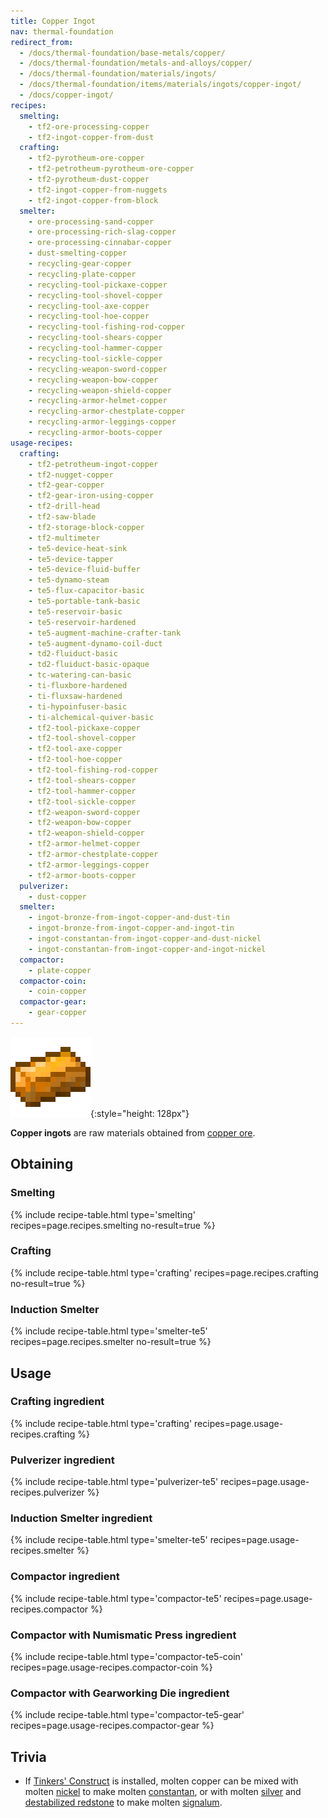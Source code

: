 ```yaml
---
title: Copper Ingot
nav: thermal-foundation
redirect_from:
  - /docs/thermal-foundation/base-metals/copper/
  - /docs/thermal-foundation/metals-and-alloys/copper/
  - /docs/thermal-foundation/materials/ingots/
  - /docs/thermal-foundation/items/materials/ingots/copper-ingot/
  - /docs/copper-ingot/
recipes:
  smelting:
    - tf2-ore-processing-copper
    - tf2-ingot-copper-from-dust
  crafting:
    - tf2-pyrotheum-ore-copper
    - tf2-petrotheum-pyrotheum-ore-copper
    - tf2-pyrotheum-dust-copper
    - tf2-ingot-copper-from-nuggets
    - tf2-ingot-copper-from-block
  smelter:
    - ore-processing-sand-copper
    - ore-processing-rich-slag-copper
    - ore-processing-cinnabar-copper
    - dust-smelting-copper
    - recycling-gear-copper
    - recycling-plate-copper
    - recycling-tool-pickaxe-copper
    - recycling-tool-shovel-copper
    - recycling-tool-axe-copper
    - recycling-tool-hoe-copper
    - recycling-tool-fishing-rod-copper
    - recycling-tool-shears-copper
    - recycling-tool-hammer-copper
    - recycling-tool-sickle-copper
    - recycling-weapon-sword-copper
    - recycling-weapon-bow-copper
    - recycling-weapon-shield-copper
    - recycling-armor-helmet-copper
    - recycling-armor-chestplate-copper
    - recycling-armor-leggings-copper
    - recycling-armor-boots-copper
usage-recipes:
  crafting:
    - tf2-petrotheum-ingot-copper
    - tf2-nugget-copper
    - tf2-gear-copper
    - tf2-gear-iron-using-copper
    - tf2-drill-head
    - tf2-saw-blade
    - tf2-storage-block-copper
    - tf2-multimeter
    - te5-device-heat-sink
    - te5-device-tapper
    - te5-device-fluid-buffer
    - te5-dynamo-steam
    - te5-flux-capacitor-basic
    - te5-portable-tank-basic
    - te5-reservoir-basic
    - te5-reservoir-hardened
    - te5-augment-machine-crafter-tank
    - te5-augment-dynamo-coil-duct
    - td2-fluiduct-basic
    - td2-fluiduct-basic-opaque
    - tc-watering-can-basic
    - ti-fluxbore-hardened
    - ti-fluxsaw-hardened
    - ti-hypoinfuser-basic
    - ti-alchemical-quiver-basic
    - tf2-tool-pickaxe-copper
    - tf2-tool-shovel-copper
    - tf2-tool-axe-copper
    - tf2-tool-hoe-copper
    - tf2-tool-fishing-rod-copper
    - tf2-tool-shears-copper
    - tf2-tool-hammer-copper
    - tf2-tool-sickle-copper
    - tf2-weapon-sword-copper
    - tf2-weapon-bow-copper
    - tf2-weapon-shield-copper
    - tf2-armor-helmet-copper
    - tf2-armor-chestplate-copper
    - tf2-armor-leggings-copper
    - tf2-armor-boots-copper
  pulverizer:
    - dust-copper
  smelter:
    - ingot-bronze-from-ingot-copper-and-dust-tin
    - ingot-bronze-from-ingot-copper-and-ingot-tin
    - ingot-constantan-from-ingot-copper-and-dust-nickel
    - ingot-constantan-from-ingot-copper-and-ingot-nickel
  compactor:
    - plate-copper
  compactor-coin:
    - coin-copper
  compactor-gear:
    - gear-copper
---
```


![Copper ingot](/assets/images/thermal-foundation/ingot-copper.png){:style="height: 128px"}


**Copper ingots** are raw materials obtained from [copper
ore](/docs/thermal-foundation/copper-ore/).


Obtaining
---------

### Smelting
{% include recipe-table.html type='smelting' recipes=page.recipes.smelting no-result=true %}

### Crafting
{% include recipe-table.html type='crafting' recipes=page.recipes.crafting no-result=true %}

### Induction Smelter
{% include recipe-table.html type='smelter-te5' recipes=page.recipes.smelter no-result=true %}


Usage
-----

### Crafting ingredient
{% include recipe-table.html type='crafting' recipes=page.usage-recipes.crafting %}

### Pulverizer ingredient
{% include recipe-table.html type='pulverizer-te5' recipes=page.usage-recipes.pulverizer %}

### Induction Smelter ingredient
{% include recipe-table.html type='smelter-te5' recipes=page.usage-recipes.smelter %}

### Compactor ingredient
{% include recipe-table.html type='compactor-te5' recipes=page.usage-recipes.compactor %}

### Compactor with Numismatic Press ingredient
{% include recipe-table.html type='compactor-te5-coin' recipes=page.usage-recipes.compactor-coin %}

### Compactor with Gearworking Die ingredient
{% include recipe-table.html type='compactor-te5-gear' recipes=page.usage-recipes.compactor-gear %}


Trivia
------

* If [Tinkers'
  Construct](https://minecraft.curseforge.com/projects/tinkers-construct) is
  installed, molten copper can be mixed with molten
  [nickel](/docs/thermal-foundation/nickel-ingot/) to make molten
  [constantan](/docs/thermal-foundation/constantan-ingot/), or with molten
  [silver](/docs/thermal-foundation/silver-ingot/) and [destabilized
  redstone](/docs/thermal-foundation/destabilized-redstone/) to make molten
  [signalum](/docs/thermal-foundation/signalum-ingot/).
